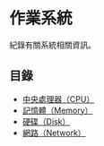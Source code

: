 # 作業系統 

紀錄有關系統相關資訊。

## 目錄

- [中央處理器（CPU）](./)
- [記憶體（Memory）](./memory)
- [硬碟（Disk）](./disk)
- [網路（Network）](./network)
